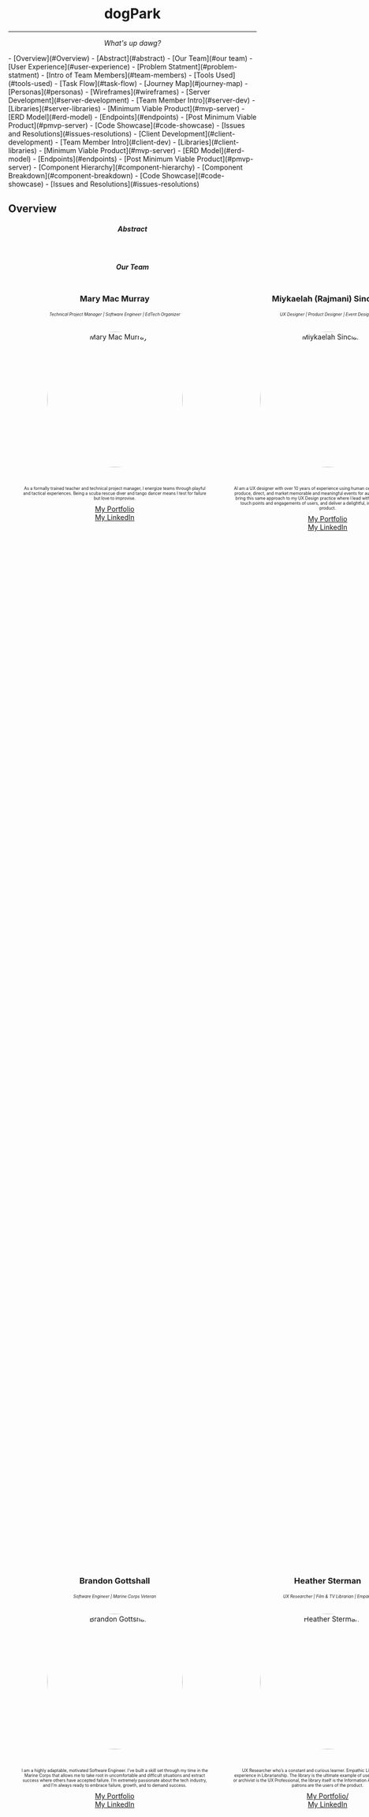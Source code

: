 <h1 style='text-align:center'>dogPark</h1>

------

<p style='text-align:center'><i>What's up dawg?</i></p>
  - [Overview](#Overview)
    - [Abstract](#abstract)
    - [Our Team](#our team)
  - [User Experience](#user-experience)
    - [Problem Statment](#problem-statment)
    - [Intro of Team Members](#team-members)
    - [Tools Used](#tools-used)
    - [Task Flow](#task-flow)
    - [Journey Map](#journey-map)
    - [Personas](#personas)
    - [Wireframes](#wireframes)
  - [Server Development](#server-development)
      - [Team Member Intro](#server-dev)
      - [Libraries](#server-libraries)
    - [Minimum Viable Product](#mvp-server)
      - [ERD Model](#erd-model)
      - [Endpoints](#endpoints)
    - [Post Minimum Viable Product](#pmvp-server)
    - [Code Showcase](#code-showcase)
      - [Issues and Resolutions](#issues-resolutions)
  - [Client Development](#client-development)
      - [Team Member Intro](#client-dev)
      - [Libraries](#client-libraries)
    - [Minimum Viable Product](#mvp-server)
      - [ERD Model](#erd-model)
      - [Endpoints](#endpoints)
    - [Post Minimum Viable Product](#pmvp-server)
    - [Component Hierarchy](#component-hierarchy)
    - [Component Breakdown](#component-breakdown)
    - [Code Showcase](#code-showcase)
      - [Issues and Resolutions](#issues-resolutions)






## Overview

<h5 style='text-align:center'>Abstract</h5>

​	



<h5 style='text-align:center'>Our Team</h5>

<div style="display: grid; grid-template-columns: 45vw 45vw; grid-template-rows: 65vh 65vh; justify-content: space-evenly; align-items: space-evenly;">
  <div style='display: flex; flex-direction: column; justify-content: flex-start; align-items: center; text-align: center; margin-bottom: 50px; height: 200px'>
    <h3>Mary Mac Murray</h3>
    <i style='text-align:left; font-size: .6em'>Technical Project Manager | Software Engineer | EdTech Organizer</i>
    <img src='https://media-exp1.licdn.com/dms/image/C4D03AQH_Vqb6B7PDfA/profile-displayphoto-shrink_800_800/0?e=1595462400&v=beta&t=3-lI5VNcRSHydf_Cr66WZiUF3fiMS0gHunpKdk8zrdI' alt='Mary Mac Murray' style='height: 275px; width: 275px; border-radius:100%;margin:30px'/>
    <p style='font-size:.6em; width: 40vw'>As a formally trained teacher and technical project manager, I energize teams through playful and tactical experiences. Being a scuba rescue diver and tango dancer means I test for failure but love to improvise.</p>
    <a style='font-size:1em;' href='https://www.maryxmac.com/' alt="Mary's portfolio">My Portfolio</a>
    <a style='font-size:1em;' href='https://www.linkedin.com/in/maryxmac/' alt="Mary Mac Murray's LinkedIn">My LinkedIn</a>
  </div>
  <div style='display: flex; flex-direction: column; justify-content: flex-start; align-items: center; text-align: center; margin-bottom: 50px; height: 200px'>
    <h3>Miykaelah (Rajmani) Sinclair</h3>
    <i style='text-align:left; font-size: .6em'>UX Designer | Product Designer | Event Designer</i>
    <img src='https://media-exp1.licdn.com/dms/image/C5603AQGV5ISg-4gEJg/profile-displayphoto-shrink_800_800/0?e=1595462400&v=beta&t=_15ckCFlxKEeIomYgRyYPpvgNL-D0t4fR_-U6IDbqss' style='height: 275px; width: 275px; border-radius:100%;margin:30px' alt='Miykaelah Sinclair' />
    <p style='font-size:.6em; width: 40vw'>AI am a UX designer with over 10 years of experience using human centered design practices to produce, direct, and market memorable and meaningful events for audiences and participants. I bring this same
        approach to my UX Design practice where I lead with listening, consider all the touch points and engagements of users, and deliver a delightful, intuitive, and memorable product.</p>
    <a style='font-size:1em;' href='https://www.miykaelahsinclair.com' alt="Miykaelah's portfolio">My Portfolio</a>
    <a style='font-size:1em;' href='https://www.linkedin.com/in/miykaelah-sinclair/' alt="Miykaelah's LinkedIn">My LinkedIn</a>
  </div>
   <div style='display: flex; flex-direction: column; justify-content: flex-start; align-items: center; text-align: center; margin-bottom: 50px; height: 200px'>
       <h3>Brandon Gottshall</h3>
       <i style='text-align:left; font-size: .6em'>Software Engineer | Marine Corps Veteran</i>
       <img src='https://media-exp1.licdn.com/dms/image/C4E03AQErDiTHdpTt8g/profile-displayphoto-shrink_800_800/0?e=1595462400&v=beta&t=UrTPfKAo--f-bqJ3XLdkNOf_V9ixRis1i1veE0h_Ojw' style='height: 275px; width: 275px; border-radius:100%;margin:30px'alt='Brandon Gottshall' />
       <p style='font-size:.6em; width: 40vw'>I am a highly adaptable, motivated Software Engineer. I’ve built a skill set through my time in the Marine Corps that allows me to take root in uncomfortable and difficult situations and extract success where others have accepted failure. I’m extremely passionate about the tech industry, and I’m always ready to embrace failure, growth, and to demand success.</p>
       <a style='font-size:1em;' href='https://www.gottshall.dev' alt="Brandon's portfolio">My Portfolio</a>
       <a style='font-size:1em;' href='https://www.linkedin.com/in/brandon-gottshall/' alt="Brandon's LinkedIn">My LinkedIn</a>
  </div>
  <div style='display: flex; flex-direction: column; justify-content: flex-start; align-items: center; text-align: center; margin-bottom: 50px; height: 200px'>
      <h3>Heather Sterman</h3>
      <i style='text-align:left; font-size: .6em'>UX Researcher | Film & TV Librarian | Empath</i>
      <img src='https://media-exp1.licdn.com/dms/image/C4D03AQHjEB9PwL06uA/profile-displayphoto-shrink_800_800/0?e=1595462400&v=beta&t=NtXNb-VOFRl5uC_VME_VKOvEYMMapzZWDc6LrzO_-lo' style='height: 275px; width: 275px; border-radius:100%;margin:30px' alt='Heather Sterman' />
      <p style='font-size:.6em; width: 40vw'>UX Researcher who’s a constant and curious learner. 
      Empathic Listener with 13 years of experience in Librarianship. The library is the ultimate example of user experience: The librarian or archivist is the UX Professional, the library itself is the Information Architecture, and the library patrons are the users of the product. </p>
      <a style='font-size:1em;' href='https://www.heather-sterman.com/' alt="Heather's portfolio">My Portfolio/</a>
      <a style='font-size:1em;' href='https://www.linkedin.com/in/heathersterman/' alt="Heather's LinkedIn">My LinkedIn</a>
  </div></div>



## MVP


_Our *MVP* statment_

### MVP Goals

<div style="display: grid; grid-template-columns: 33% 33% 33%; grid-template-rows: 100%">
  <div>
      <h4>UX</h4>
    	<ul>
      	<li>goals here</li>
    	</ul>
  </div>
  <div>
      <h4>Client</h4>
    	<ul>
      	<li>goals here</li>
    	</ul>
  </div>
  <div>
      <h4>Server</h4>
    	<ul>
      	<li>goals here</li>
    	</ul>
  </div>
</div>




### MVP Libraries



<h4 style='text-align: center'>Client</h4>


| Library |      Description       |
| :------ | :--------------------: |
| React   | _Required for Next.js_ |



<h4 style='text-align: center'>Server</h4>

| Library | Description |
| ------- | :---------: |
| Rails   |  _Dkfmdk_   |



### MVP Client (Front End)

#### Wireframes

#### Component Hierarchy




#### Component Breakdown

_MVP_

| Component | State | Description              |
| --------- | ----- | ------------------------ |
| App       | User  | Root of the application. |

_PMVP_

| Component | State    | Description                                                  |
| --------- | -------- | ------------------------------------------------------------ |
| UserStats | API data | Render progress of categories based on correct questions table and number of questions per category. |




### MVP Server (Back End)

Com

#### ERD Model

<img src="https://i.ibb.co/Pgd8hrv/Untitled-Diagram-2.jpg" alt="Untitled-Diagram-2" border="0">

#### Endpoints

> Use this section to list a selection of your intended endpoints and their uses. Please list any and all custom-created endpoints.

_MVP_

| Controller | Operation | VERB   | Route                           |
| ---------- | --------- | ------ | ------------------------------- |
| User       | #view     | GET    | /user/:id                       |
| User       | #create   | POST   | /user                           |
| User       | #update   | PUT    | /user/:id                       |
| User       | #delete   | DELETE | /user/:id                       |
| Cohort     | #index    | GET    | /cohorts                        |
| Cohort     | #view     | GET    | /cohorts/:id                    |
| Cohort     | #create   | POST   | /cohorts                        |
| Cohort     | #update   | PUT    | /cohorts/:id                    |
| Cohort     | #delete   | DELETE | /cohorts/:id                    |
| Unit       | #index    | GET    | /units                          |
| Unit       | #view     | GET    | /units/:id                      |
| Unit       | #create   | POST   | /units                          |
| Unit       | #update   | PUT    | /units/:id                      |
| Unit       | #delete   | DELETE | /units/:id                      |
| Category   | #index    | GET    | /category                       |
| Category   | #view     | GET    | /category/:id                   |
| Category   | #create   | POST   | /category                       |
| Category   | #update   | PUT    | /category/:id                   |
| Category   | #delete   | DELETE | /category/:id                   |
| Question   | #index    | GET    | /question                       |
| Question   | #view     | GET    | /question/catsearch/:categoryId |
| Question   | #view     | GET    | /question/:id                   |
| Question   | #create   | POST   | /question                       |
| Question   | #update   | PUT    | /question/:id                   |
| Question   | #delete   | DELETE | /question/:id                   |

_PMVP_

| Controller      | Operation | VERB   | Route                                           |
| --------------- | --------- | ------ | ----------------------------------------------- |
| CorrectQuestion | #index    | GET    | /user/:id/CorrectQuestion/                      |
| CorrectQuestion | #view     | GET    | /user/:id/CorrectQuestion/catsearch/:categoryId |
| CorrectQuestion | #view     | GET    | /user/:id/CorrectQuestion/:id                   |
| CorrectQuestion | #create   | POST   | /user/:id/CorrectQuestion/                      |
| CorrectQuestion | #delete   | DELETE | /user/:id/CorrectQuestion/                      |

<br>

***

## Planning

<br>

### Timeframes

| Task                        | Priority     | Estimated Time     | Actual Time   |
| --------------------------- | ------------ | ------------------ | ------------- |
| Build Endpoints             | High         | 7 hrs              | 3 hrs         |
| Create seed data            | High         | 3 hrs              | 1 hr          |
| Authentication              | High         | 7 hrs              | 2 hr          |
| SignUp--frontEnd            | High         | 2.5 hrs            |               |
| SignIn--frontEnd            | High         | 2.5 hrs            |               |
| User Home                   | High         | 2 hr               |               |
| CategorySelector            | High         | 5 hr               |               |
| Game Logic                  | High         | 5 hr               |               |
| Game Screens                | High         | 3 hrs              |               |
| User Settings               | Medium       | 3 hrs              |               |
| -------MVP COMPLETE-------- | ----HIGH---- | -----36 hrs------  | ------------- |
| Instructor Home             | low          | 2 hr               |               |
| Instructor Managment Menu   | low          | 3 hr               |               |
| Manage Categories           | low          | 3 hrs              |               |
| Manage Questions            | low          | 3 hrs              |               |
| Manage Cohorts              | low          | 3 hrs              |               |
| Access Panel                | low          | 3 hrs              |               |
| -------PMVP COMPLETE------- | ----low----- | ------17 hrs------ | ------------- |
| --------Total Time--------- | ------------ | -----53 hrs-----   | ------------- |

> _Why is this necessary? Time frames are key to the development cycle. You have limited time to code your app, and your estimates can then be used to evalute possibilities of your MVP and post-MVP based on time needed. It's best you assume an additional hour for each component, as well as a few hours added to the total time, to play it safe._

<br>

### Scheduled

| Day      | Deliverables                                 |
| -------- | -------------------------------------------- |
| Mar 4th  | Prototyping                                  |
| Mar 5th  | Compile Pitch                                |
| Mar 6th  | Endpoints/Seed Data                          |
| Mar 7th  | Seed Data                                    |
| Mar 8th  | Auth                                         |
| Mar 9th  | SignUp&In/UserHome                           |
| Mar 10th | CategorySelector/Game Logic                  |
| Mar 11th | Game Screens and User Settings---MVP         |
| Mar 12th | Styling/Instructor Home and Managmement Menu |
| Mar 13th | Presentations                                |

<br>

***

## Post-MVP

-_User Stats_

- 	_Based on table of correct questions and numbers of existing questions._


-_Instructor Managment of cohorts, categories, and questions._

_Cohorts_

- _Cohorts should be in flatlist. Swiping on cohort yields options to edit or delete._
 - _Circle with Plus icon on bottom right to add a cohort._
 - _The user should be prompted to enter their password if they chose the delete option._
 - _The user should be able to view a sub-flatlist with the members listed._

_Categories and Questions_

- _Categories And Questions managment should be in a flatlist as well._
 - _Categories would be similar to implementation of Cohorts._
 - _Tapping the add icon the user would see preconstructed choices as well as the option for custom entry._
   -_Clicking on a category would lead to a nested sub-flatlist showing the Categories' Questions._

-_VS game mode for users to play with other users._

- _Create a game mode selection screen_
  <br>

***

## Project Change Log



## Code Showcase

> Use this section to include a brief code snippet of functionality that you are proud of and a brief description.

## Code Issues & Resolutions

> Use this section to list of all major issues encountered and their resolution, if you'd like.